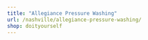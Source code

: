 ```yaml
---
title: "Allegiance Pressure Washing"
url: /nashville/allegiance-pressure-washing/
shop: doityourself
---
```

